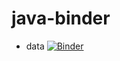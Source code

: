 # java-binder

- data [![Binder](https://mybinder.org/badge_logo.svg)](https://mybinder.org/v2/gh/gaborbernat/java-binder.git/master?filepath=java.ipynb)
